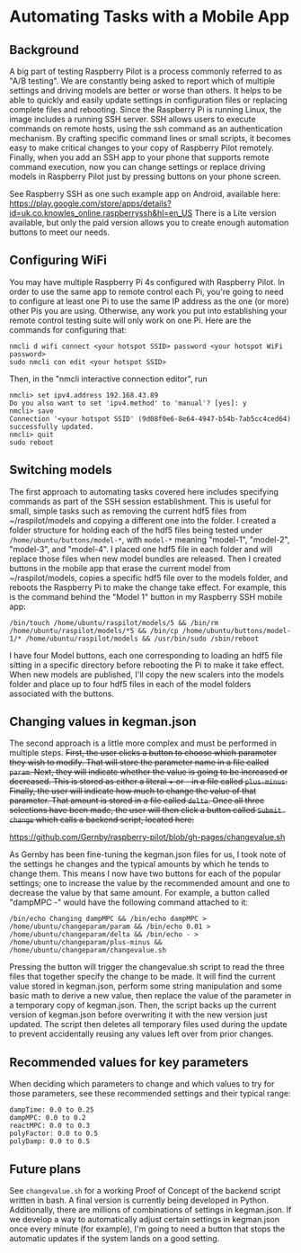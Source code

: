 # Automating Tasks with a Mobile App

## Background

A big part of testing Raspberry Pilot is a process commonly referred to as "A/B testing". We are constantly being asked to report which of multiple settings and driving models are better or worse than others. It helps to be able to quickly and easily update settings in configuration files or replacing complete files and rebooting. Since the Raspberry Pi is running Linux, the image includes a running SSH server. SSH allows users to execute commands on remote hosts, using the ssh command as an authentication mechanism. By crafting specific command lines or small scripts, it becomes easy to make critical changes to your copy of Raspberry Pilot remotely. Finally, when you add an SSH app to your phone that supports remote command execution, now you can change settings or replace driving models in Raspberry Pilot just by pressing buttons on your phone screen.

See Raspberry SSH as one such example app on Android, available here: https://play.google.com/store/apps/details?id=uk.co.knowles_online.raspberryssh&hl=en_US There is a Lite version available, but only the paid version allows you to create enough automation buttons to meet our needs.

## Configuring WiFi

You may have multiple Raspberry Pi 4s configured with Raspberry Pilot. In order to use the same app to remote control each Pi, you're going to need to configure at least one Pi to use the same IP address as the one (or more) other Pis you are using. Otherwise, any work you put into establishing your remote control testing suite will only work on one Pi. Here are the commands for configuring that:

    nmcli d wifi connect <your hotspot SSID> password <your hotspot WiFi password>
    sudo nmcli con edit <your hotspot SSID>

Then, in the "nmcli interactive connection editor", run

    nmcli> set ipv4.address 192.168.43.89
    Do you also want to set 'ipv4.method' to 'manual'? [yes]: y
    nmcli> save
    Connection '<your hotspot SSID' (9d08f0e6-8e64-4947-b54b-7ab5cc4ced64) successfully updated.
    nmcli> quit
    sudo reboot

## Switching models

The first approach to automating tasks covered here includes specifying commands as part of the SSH session establishment. This is useful for small, simple tasks such as removing the current hdf5 files from ~/raspilot/models and copying a different one into the folder. I created a folder structure for holding each of the hdf5 files being tested under `/home/ubuntu/buttons/model-*`, with `model-*` meaning "model-1", "model-2", "model-3", and "model-4". I placed one hdf5 file in each folder and will replace those files when new model bundles are released. Then I created buttons in the mobile app that erase the current model from ~/raspilot/models, copies a specific hdf5 file over to the models folder, and reboots the Raspberry Pi to make the change take effect. For example, this is the command behind the "Model 1" button in my Raspberry SSH mobile app:

`/bin/touch /home/ubuntu/raspilot/models/5 && /bin/rm /home/ubuntu/raspilot/models/*5 && /bin/cp /home/ubuntu/buttons/model-1/* /home/ubuntu/raspilot/models && /usr/bin/sudo /sbin/reboot`

I have four Model buttons, each one corresponding to loading an hdf5 file sitting in a specific directory before rebooting the Pi to make it take effect. When new models are published, I'll copy the new scalers into the models folder and place up to four hdf5 files in each of the model folders associated with the buttons.

## Changing values in kegman.json

The second approach is a little more complex and must be performed in multiple steps. ~~First, the user clicks a button to choose which parameter they wish to modify. That will store the parameter name in a file called `param`. Next, they will indicate whether the value is going to be increased or decreased. This is stored as either a literal + or - in a file called `plus-minus`. Finally, the user will indicate how much to change the value of that parameter. That amount is stored in a file called `delta`. Once all three selections have been made, the user will then click a button called `Submit change` which calls a backend script, located here:~~

https://github.com/Gernby/raspberry-pilot/blob/gh-pages/changevalue.sh

As Gernby has been fine-tuning the kegman.json files for us, I took note of the settings he changes and the typical amounts by which he tends to change them. This means I now have two buttons for each of the popular settings; one to increase the value by the recommended amount and one to decrease the value by that same amount. For example, a button called "dampMPC -" would have the following command attached to it:

`/bin/echo Changing dampMPC && /bin/echo dampMPC > /home/ubuntu/changeparam/param && /bin/echo 0.01 > /home/ubuntu/changeparam/delta && /bin/echo - > /home/ubuntu/changeparam/plus-minus && /home/ubuntu/changeparam/changevalue.sh`

Pressing the button will trigger the changevalue.sh script to read the three files that together specify the change to be made. It will find the current value stored in kegman.json, perform some string manipulation and some basic math to derive a new value, then replace the value of the parameter in a temporary copy of kegman.json. Then, the script backs up the current version of kegman.json before overwriting it with the new version just updated. The script then deletes all temporary files used during the update to prevent accidentally reusing any values left over from prior changes.

## Recommended values for key parameters

When deciding which parameters to change and which values to try for those parameters, see these recommended settings and their typical range:

```
dampTime: 0.0 to 0.25
dampMPC: 0.0 to 0.2
reactMPC: 0.0 to 0.3
polyFactor: 0.0 to 0.5
polyDamp: 0.0 to 0.5
```
## Future plans

See `changevalue.sh` for a working Proof of Concept of the backend script written in bash. A final version is currently being developed in Python. Additionally, there are millions of combinations of settings in kegman.json. If we develop a way to automatically adjust certain settings in kegman.json once every minute (for example), I'm going to need a button that stops the automatic updates if the system lands on a good setting.
